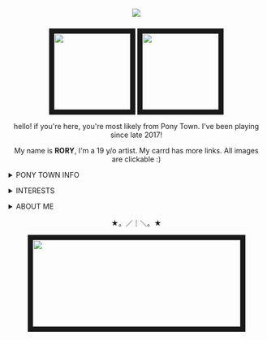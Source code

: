<h5 align="center">
 
![](https://komarev.com/ghpvc/?username=no-jokie&color=blue)

</h5>



<p align="center">
<a title="CHELSEA'S TOYHOUSE" href=https://toyhou.se/15550084.chelsea><img src="https://file.garden/Zdu77rwq23DtX9qX/pony-town-really%20weird%20cat-boop-blinking-padded-4x%20(2).gif" width="150" height="150" border="10"/ ></a>
<a title="SAWYER'S TOYHOUSE" href=https://toyhou.se/19381992.sawyer><img src="https://file.garden/Zdu77rwq23DtX9qX/pony-town-%F0%9F%8C%A0%20af_%20nojoki-boop-blinking-padded-toy104-4x.gif" width="150" height="150" border="10"/ ></a>
</p>
<p align="center">
hello! if you're here, you're most likely from Pony Town. I've been playing since late 2017!
<p align="center">
My name is <b>RORY</b>, I'm a 19 y/o artist.
My carrd has more links. All images are clickable :)
</p>

<p align="center"><details>
  <summary><b></b>PONY TOWN INFO</b></summary>
  <p>I'm usually with friends on PT, or with the Dungeon Meshi fandom on 18+, who happen to overlap basically 100%. I'm open to making new friends, so feel free to pester me! I recognize people usually by whatever pony I met them as first, so forgive me if I'm blind as hell.</p>
  <p>I try to be as friendly as possible and talk to whoever I find interesting! I tend to talk to a lot of people on there now, so keeping up with multiple conversations at once has become very hard. I don't mean to ignore anyone :') I also sit off-tab often. Not sure why, if I'm being honest.</p>
 <p>I don't really have a BYI or DNI thing other people have. As long as you're respectful I don't have an issue with you. It feels almost crazy to say this for a game bio, but I hold very progressive beliefs, so if that's something you're against, I guess it just isn't meant to be 😅. I do have to say I am strictly <b>against</b> proship/profiction and the likes, since that seems to be all too common for some reason and I'd rather just let it be known immediately LOL . I'm all for heavy topics in stories <b>done well</b>, but those types of people are <i>not</i> that. I'm not one for online discourse, though, and hardly partake in fandom spaces.<p>
  <p>On a similar note, although I'm 19, I will try to steer away from any NSFW related topics. I'm okay with one-off jokes and talking surface level of things, but otherwise, I will just not engage in it if it continues. If you're a friend over 18 reading this, that doesn't apply, go ahead and be freaks. Anyway, I don't mean to be a priss, it's just not something I necessarily like to talk about with people I don't know well/strangers. I won't hide or block for that unless it keeps being targetted towards me or a friend who dislikes it.</p>
  <p>Either way, I am not one to make a big deal of something, and writing this out has made me feel very online! I don't know how to feel about that!</p>
<center></details></center>
<p align="center">

<p align="center"><details>
<summary>INTERESTS</summary>
  <p>I'm only going to list main/favorite interests because otherwise this section would be very long wahaha</p>
  <p><b>GENERAL:</b> art, ocs, circus works, commedia del'arte, clowns, retro/70's things, music, animation/animated movies</p>
  <p><b>MUSIC:</b> car seat headrest, scissor sisters, modest mouse, forgive durden, david bowie, the antlers, the garden, abba, billy joel</p>
  <p><b>MANGA/ANIME:</b> witch hat atelier, dungeon meshi, d.gray-man, fullmetal alchemist: brotherhood, houseki no kuni, vinland saga, to your eternity, tokyo ghoul, the promised neverland</p>
  <p><b>SHOWS:</b> the bear, the boys, the handmaid's tale, infinity train, the midnight gospel, invincible, smiling friends</p>
  <p>Media has increasingly become more expensive and backed by people with corrupt morals. Piracy is your friend, and as the <a href="https://twitter.com/HakitaDev/status/1797245014268891236">creator of Ultrakill has said</a>; culture shouldn't exist just for those who can afford it. Support those who deserve it, but remember that not everything/everyone is completely perfect. Searching for that will exhaust you, and it's okay to enjoy things with a critical eye.</p>
</details>
</p>

<p align="center"><details>
<summary>ABOUT ME</summary>
  <p>I'd like to think I'm an open book when it comes to learning about me through general chat, but auhhh I'm not too interesting</p>
  <p>  I'm physically disabled, having scoliosis and joint related issues. Myself and others suspect I may have hEDS, (<a href="https://www.ehlers-danlos.org/what-is-eds/information-on-eds/hypermobile-eds-and-hypermobility-spectrum-disorders/">hypermobile ehlers-danlos syndrome</a>) but the process to get that diagnosed is tedious and often overlooked in general checkups. Because of this, I have chronic pain and I can't stand for long, which is why I'm online often :) It usually doesn't show through online talks, but I ask of you to be patient with me if I do not respond in my usual tone. It is aggravating when your body doesn't work the way you'd like it to, unfortunately. Being open about it means a lot to me, and I'd love to talk to other disabled people on PT if it ever comes up!</p>
<p>  I am also autistic with inattentive-ADHD, I don't think I have to say much about that now that both of those are more well known. If you're curious, scoliosis and hEDS are comorbid with the two of them. To note, I do not need tone-tags, so please don't worry about using them unless you personally prefer to use them. If I'm confused, I'll just ask!</p>
  <p>  Art in every form has been a special interest of mine since I was small, and is generally all I talk about. I currently use Clip Studio and the <a href="https://www.xp-pen.com/store/buy/artist-12.html?gad_source=1&gclid=CjwKCAjwnK60BhA9EiwAmpHZwxfurUXNpseQRbPNJEdKqw78qHP35xUH2TQ2Y_bHrsw6hAwDSNgjaBoCKYgQAvD_BwE">XP Pen Artist 12 tablet</a>, which I would recommend 100% if you're looking for a "cheap" display tablet. I've been doing digital art for about 10 years now, but only 7 with a tablet. I started off with Animal Jam painting studio, then to MS paint MLP bases wahahaaha,, As for art today, I'm most active on Instagram, and sometimes Twitter, which are linked to this Github.</p>
  <p>I identify as queer, but the simplest labels I can put myself under are aroace and genderfluid. I'd like you to remember that both of these labels are under a spectrum, and what may be true for one person will not be for the next. People are fluid, and what doesn't make sense for you could be exactly what describes another. Be gentle with your fellow queer people, we are not each other's enemy.</p>
  <p>As for that, I'm not sure what else to say, really! I think it is best to be empathetic and real with yourself and those around you, <i>especially</i> now that access to the internet has desensitized people and frankly made them mean. If you happened to read this far, I hope you stay soft.</p>
  </details></p>
  <p align="center">★。／｜＼。★</p>
  <p align="center">
  <a title="PLAYLIST ! my art <3" href=https://open.spotify.com/playlist/3h8wqFAn7IkuQ3TLy4PjO2?si=f2c06614411148b0><img src="https://file.garden/Zdu77rwq23DtX9qX/more3.png" width="409" height="171" border="10"></a>
  </p>
